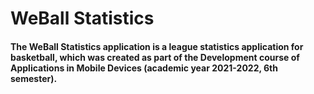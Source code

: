 # WeBall Statistics

<h4>The WeBall Statistics application is a league statistics application for basketball, which was created as part of the Development course of Applications in Mobile Devices (academic year 2021-2022, 6th semester).</h4>
